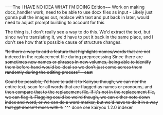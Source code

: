 ----The I HAVE NO IDEA WHAT I'M DOING Edition~~
Work on making docx_handler work, need to be able to use docx files as input - Likely just gonna pull the images out, replace with text and put back in later, would need to adjust prompt building to account for this.

The thing is, I don't really see a way to do this. We'd extract the text, but since we're translating it, we'd have to put it back in the same place, and I don't see how that's possible cause of structure changes. 

~~"Is there a way to add a feature that highlights names/words that are not indexed in the replacement file during preprocessing~~
~~Since there are sometimes new names or phrases in new volumes, being able to identify them before hand would be ideal so we don’t just come across them randomly during the editing process" - cast~~

~~Could be possible, I'd have to add it to Kairyou though, we can ner the entire text, scan for all words that are flagged as names or pronouns, and then compare that to the replacement file. If it's not in the replacement file, we can flag it. Flagging could be weird though, we can either note down index and word, or we can do a word marker, but we'd have to do it in a way that gpt doesn't mess with it.~~
^^^ done see kairyou 1.2.0 indexer